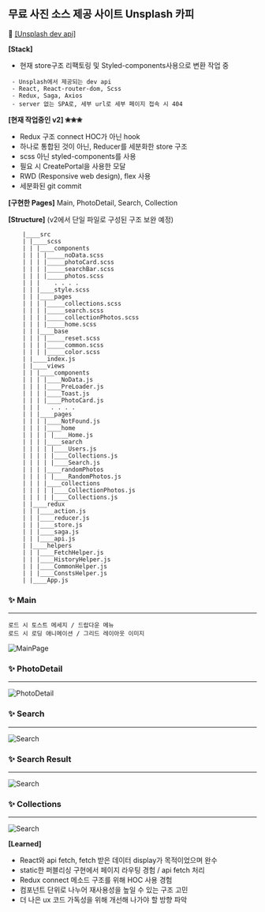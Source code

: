 ## 무료 사진 소스 제공 사이트 Unsplash 카피

👀 [[Unsplash dev api]](https://unsplash.com/developers)

**[Stack]**
- 현재 store구조 리팩토링 및 Styled-components사용으로 변환 작업 중
```
 - Unsplash에서 제공되는 dev api
 - React, React-router-dom, Scss
 - Redux, Saga, Axios
 - server 없는 SPA로, 세부 url로 세부 페이지 접속 시 404
```

**[현재 작업중인 v2] ✬✬✬**
- Redux 구조 connect HOC가 아닌 hook
- 하나로 통합된 것이 아닌, Reducer를 세분화한 store 구조
- scss 아닌 styled-components를 사용
- 필요 시 CreatePortal을 사용한 모달
- RWD (Responsive web design), flex 사용    
- 세분화된 git commit

**[구현한 Pages]** Main, PhotoDetail, Search, Collection

**[Structure]**
(v2에서 단일 파일로 구성된 구조 보완 예정)
```
    |____src
    | |____scss
    | | |____components
    | | | |_____noData.scss
    | | | |_____photoCard.scss
    | | | |_____searchBar.scss
    | | | |_____photos.scss
    | | |    . . . .
    | | |____style.scss
    | | |____pages
    | | | |_____collections.scss
    | | | |_____search.scss
    | | | |_____collectionPhotos.scss
    | | | |_____home.scss
    | | |____base
    | | | |_____reset.scss
    | | | |_____common.scss
    | | | |_____color.scss
    | |____index.js
    | |____views
    | | |____components
    | | | |____NoData.js
    | | | |____PreLoader.js
    | | | |____Toast.js
    | | | |____PhotoCard.js
    | | |   . . . .
    | | |____pages
    | | | |____NotFound.js
    | | | |____home
    | | | | |____Home.js
    | | | |____search
    | | | | |____Users.js
    | | | | |____Collections.js
    | | | | |____Search.js
    | | | |____randomPhotos
    | | | | |____RandomPhotos.js
    | | | |____collections
    | | | | |____CollectionPhotos.js
    | | | | |____Collections.js
    | |____redux
    | | |____action.js
    | | |____reducer.js
    | | |____store.js
    | | |____saga.js
    | | |____api.js
    | |____helpers
    | | |____FetchHelper.js
    | | |____HistoryHelper.js
    | | |____CommonHelper.js
    | | |____ConstsHelper.js
    | |____App.js
```

### ✨ Main
---
```
로드 시 토스트 메세지 / 드랍다운 메뉴
로드 시 로딩 애니메이션 / 그리드 레이아웃 이미지
```

![MainPage](./readmeImages/1.jpg)


### ✨ PhotoDetail
---
![PhotoDetail](./readmeImages/2.jpg)


### ✨ Search
---
![Search](./readmeImages/3-1.jpg)

### ✨ Search Result
---
![Search](./readmeImages/3-2.jpg)

### ✨ Collections
---
![Search](./readmeImages/3-2.jpg)


**[Learned]**
- React와 api fetch, fetch 받은 데이터 display가 목적이었으며 완수
- static한 퍼블리싱 구현에서 페이지 라우팅 경험 / api fetch 처리
- Redux connect 메소드 구조를 위해 HOC 사용 경험
- 컴포넌트 단위로 나누어 재사용성을 높일 수 있는 구조 고민
- 더 나은 ux  코드 가독성을 위해 개선해 나가야 할 방향 파악